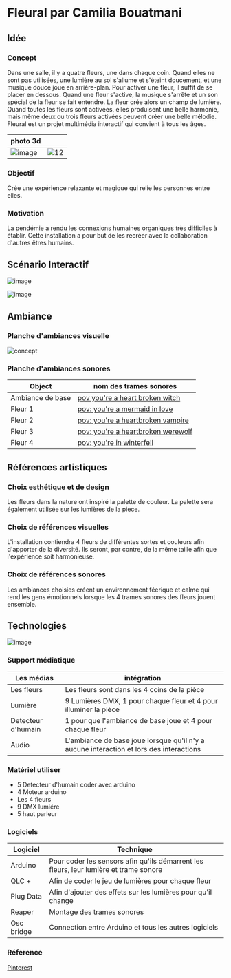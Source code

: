 # Fleural par Camilia Bouatmani

## Idée 

### Concept

Dans une salle, il y a quatre fleurs, une dans chaque coin. Quand elles ne sont pas utilisées, une lumière au sol s'allume et s'éteint doucement, et une musique douce joue en arrière-plan. Pour activer une fleur, il suffit de se placer en dessous. Quand une fleur s'active, la musique s'arrête et un son spécial de la fleur se fait entendre. La fleur crée alors un champ de lumière. Quand toutes les fleurs sont activées, elles produisent une belle harmonie, mais même deux ou trois fleurs activées peuvent créer une belle mélodie. Fleural est un projet multimédia interactif qui convient à tous les âges.

| photo 3d    |  |
| -------- | ------- |
| ![image](https://github.com/user-attachments/assets/45eae04b-ebb2-4129-8e74-7171c3e5c1d9)  | ![12](https://github.com/user-attachments/assets/092cb94b-6e8a-421d-90e6-d60dfae3f006)   |




### Objectif
Crée une expérience relaxante et magique qui relie les personnes entre elles.

### Motivation
La pendémie a rendu les connexions humaines organiques très difficiles à établir. Cette installation a pour but de les recréer avec la collaboration d'autres êtres humains.

## Scénario Interactif

![image](https://github.com/user-attachments/assets/ea2239b3-e716-40d7-8e30-48b89dcc7ffd)


![image](https://github.com/user-attachments/assets/eb9dd9c8-7b1e-4a6f-848c-a30b30fcde57)

## Ambiance

### Planche d'ambiances visuelle

![concept](https://github.com/user-attachments/assets/0f69f9e7-810d-4c3c-8cca-bf2ef41a6479)


### Planche d'ambiances sonores

| Object    | nom des trames sonores |
| -------- | ------- |
| Ambiance de base  | [pov you're a heart broken witch ](https://www.youtube.com/watch?v=vxYZJ1-EWVQ)    |
| Fleur 1 | [pov: you're a mermaid in love](https://www.youtube.com/watch?v=U_02FMDyJOU&list=PLqpeMhCB55CmLuh9VQNkxPIBa52ekTbLW)     |
| Fleur 2   | [pov: you're a heartbroken vampire](https://www.youtube.com/watch?v=MvkBrbs9qPg&list=PLqpeMhCB55Cn803YyDNMm_rJMJFQI9zMC&index=1)    |
| Fleur 3    |  [pov: you're a heartbroken werewolf](https://www.youtube.com/watch?v=8ezZtyN03S0&list=PLqpeMhCB55Cn803YyDNMm_rJMJFQI9zMC&index=7)    |
| Fleur 4    |  [pov: you're in winterfell](https://www.youtube.com/watch?v=lZMtOF8Qcjs)    |


## Références artistiques

### Choix esthétique et de design

Les fleurs dans la nature ont inspiré la palette de couleur. La palette sera également utilisée sur les lumières de la piece. 

### Choix de références visuelles

L'installation contiendra 4 fleurs de différentes sortes et couleurs afin d'apporter de la diversité. Ils seront, par contre, de la même taille afin que l'expérience soit harmonieuse.

### Choix de références sonores

Les ambiances choisies créent un environnement féerique et calme qui rend les gens émotionnels lorsque les 4 trames sonores des fleurs jouent ensemble.

## Technologies
![image](https://github.com/user-attachments/assets/7cb1173d-3558-44fa-9516-c0158549121b)

### Support médiatique
| Les médias    | intégration |
| -------- | ------- |
| Les fleurs  | Les fleurs sont dans les 4 coins de la pièce    |
| Lumière | 9 Lumières DMX, 1 pour chaque fleur et 4 pour illuminer la pièce    |
| Detecteur d'humain    | 1 pour que l'ambiance de base joue et 4 pour chaque fleur    |
| Audio    | L'ambiance de base joue lorsque qu'il n'y a aucune interaction et lors des interactions    |

### Matériel utiliser
* 5 Detecteur d'humain coder avec arduino
* 4 Moteur arduino
* Les 4 fleurs
* 9 DMX lumiére
* 5 haut parleur
  
### Logiciels

| Logiciel    | Technique |
| -------- | ------- |
| Arduino  | Pour coder les sensors afin qu'ils démarrent les fleurs, leur lumière et trame sonore    |
| QLC + | Afin de coder le jeu de lumières pour chaque fleur     |
| Plug Data    | Afin d'ajouter des effets sur les lumières pour qu'il change    |
| Reaper    | Montage des trames sonores    |
| Osc bridge   | Connection entre Arduino et tous les autres logiciels      |

### Réference
[Pinterest](https://www.pinterest.com/)

